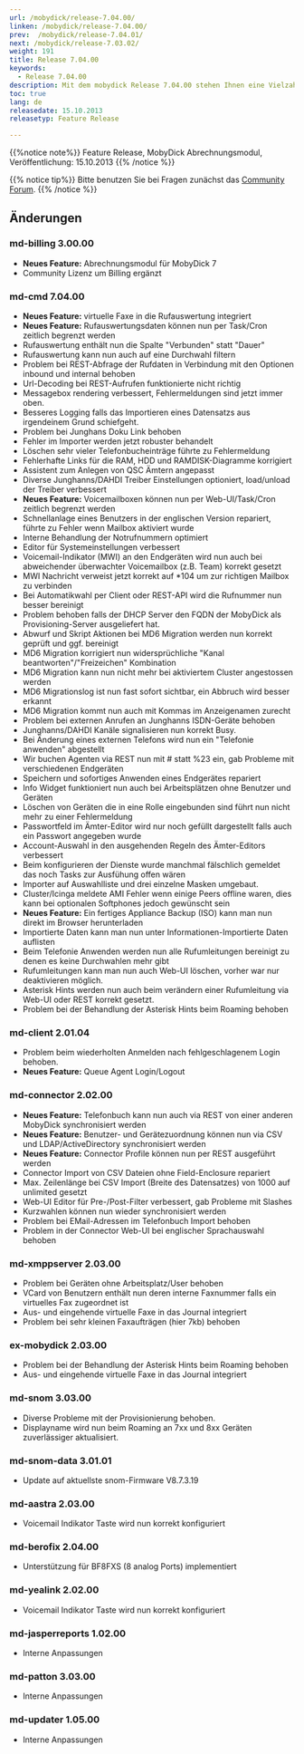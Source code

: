 ```yaml
---
url: /mobydick/release-7.04.00/
linken: /mobydick/release-7.04.00/
prev:  /mobydick/release-7.04.01/
next: /mobydick/release-7.03.02/
weight: 191
title: Release 7.04.00
keywords:
  - Release 7.04.00
description: Mit dem mobydick Release 7.04.00 stehen Ihnen eine Vielzahl an neuen Funtionen zur Verfügung.
toc: true
lang: de
releasedate: 15.10.2013
releasetyp: Feature Release

---
```


{{%notice note%}}
Feature Release, MobyDick Abrechnungsmodul, Veröffentlichung: 15.10.2013
{{% /notice %}}

{{% notice tip%}}
Bitte benutzen Sie bei Fragen zunächst das [Community Forum](http://community.pascom.net/forum.php "Zu unserem Forum").
{{% /notice %}}

## Änderungen

### md-billing 3.00.00

*   **Neues Feature:** Abrechnungsmodul für MobyDick 7
*   Community Lizenz um Billing ergänzt

### md-cmd 7.04.00

*   **Neues Feature:** virtuelle Faxe in die Rufauswertung integriert
*   **Neues Feature:** Rufauswertungsdaten können nun per Task/Cron zeitlich begrenzt werden
*   Rufauswertung enthält nun die Spalte "Verbunden" statt "Dauer"
*   Rufauswertung kann nun auch auf eine Durchwahl filtern
*   Problem bei REST-Abfrage der Rufdaten in Verbindung mit den Optionen inbound und internal behoben
*   Url-Decoding bei REST-Aufrufen funktionierte nicht richtig
*   Messagebox rendering verbessert, Fehlermeldungen sind jetzt immer oben.
*   Besseres Logging falls das Importieren eines Datensatzs aus irgendeinem Grund schiefgeht.
*   Problem bei Junghans Doku Link behoben</msg>
*   Fehler im Importer werden jetzt robuster behandelt
*   Löschen sehr vieler Telefonbucheinträge führte zu Fehlermeldung
*   Fehlerhafte Links für die RAM, HDD und RAMDISK-Diagramme korrigiert
*   Assistent zum Anlegen von QSC Ämtern angepasst
*   Diverse Junghanns/DAHDI Treiber Einstellungen optioniert, load/unload der Treiber verbessert
*   **Neues Feature:** Voicemailboxen können nun per Web-UI/Task/Cron zeitlich begrenzt werden
*   Schnellanlage eines Benutzers in der englischen Version repariert, führte zu Fehler wenn Mailbox aktiviert wurde
*   Interne Behandlung der Notrufnummern optimiert
*   Editor für Systemeinstellungen verbessert
*   Voicemail-Indikator (MWI) an den Endgeräten wird nun auch bei abweichender überwachter Voicemailbox (z.B. Team) korrekt gesetzt
*   MWI Nachricht verweist jetzt korrekt auf *104 um zur richtigen Mailbox zu verbinden
*   Bei Automatikwahl per Client oder REST-API wird die Rufnummer nun besser bereinigt
*   Problem behoben falls der DHCP Server den FQDN der MobyDick als Provisioning-Server ausgeliefert hat.
*   Abwurf und Skript Aktionen bei MD6 Migration werden nun korrekt geprüft und ggf. bereinigt
*   MD6 Migration korrigiert nun widersprüchliche "Kanal beantworten"/"Freizeichen" Kombination
*   MD6 Migration kann nun nicht mehr bei aktiviertem Cluster angestossen werden
*   MD6 Migrationslog ist nun fast sofort sichtbar, ein Abbruch wird besser erkannt
*   MD6 Migration kommt nun auch mit Kommas im Anzeigenamen zurecht
*   Problem bei externen Anrufen an Junghanns ISDN-Geräte behoben
*   Junghanns/DAHDI Kanäle signalisieren nun korrekt Busy.
*   Bei Änderung eines externen Telefons wird nun ein "Telefonie anwenden" abgestellt
*   Wir buchen Agenten via REST nun mit # statt %23 ein, gab Probleme mit verschiedenen Endgeräten
*   Speichern und sofortiges Anwenden eines Endgerätes repariert
*   Info Widget funktioniert nun auch bei Arbeitsplätzen ohne Benutzer und Geräten
*   Löschen von Geräten die in eine Rolle eingebunden sind führt nun nicht mehr zu einer Fehlermeldung
*   Passwortfeld im Ämter-Editor wird nur noch gefüllt dargestellt falls auch ein Passwort angegeben wurde
*   Account-Auswahl in den ausgehenden Regeln des Ämter-Editors verbessert
*   Beim konfigurieren der Dienste wurde manchmal fälschlich gemeldet das noch Tasks zur Ausfühung offen wären
*   Importer auf Auswahlliste und drei einzelne Masken umgebaut.
*   Cluster/Icinga meldete AMI Fehler wenn einige Peers offline waren, dies kann bei optionalen Softphones jedoch gewünscht sein
*   **Neues Feature:** Ein fertiges Appliance Backup (ISO) kann man nun direkt im Browser herunterladen
*   Importierte Daten kann man nun unter Informationen-Importierte Daten auflisten
*   Beim Telefonie Anwenden werden nun alle Rufumleitungen bereinigt zu denen es keine Durchwahlen mehr gibt
*   Rufumleitungen kann man nun auch Web-UI löschen, vorher war nur deaktivieren möglich.
*   Asterisk Hints werden nun auch beim verändern einer Rufumleitung via Web-UI oder REST korrekt gesetzt.
*   Problem bei der Behandlung der Asterisk Hints beim Roaming behoben

### md-client 2.01.04

*   Problem beim wiederholten Anmelden nach fehlgeschlagenem Login behoben.
*   **Neues Feature:** Queue Agent Login/Logout

### md-connector 2.02.00

*   **Neues Feature:** Telefonbuch kann nun auch via REST von einer anderen MobyDick synchronisiert werden
*   **Neues Feature:** Benutzer- und Gerätezuordnung können nun via CSV und LDAP/ActiveDirectory synchronisiert werden
*   **Neues Feature:** Connector Profile können nun per REST ausgeführt werden
*   Connector Import von CSV Dateien ohne Field-Enclosure repariert
*   Max. Zeilenlänge bei CSV Import (Breite des Datensatzes) von 1000 auf unlimited gesetzt
*   Web-UI Editor für Pre-/Post-Filter verbessert, gab Probleme mit Slashes
*   Kurzwahlen können nun wieder synchronisiert werden
*   Problem bei EMail-Adressen im Telefonbuch Import behoben
*   Problem in der Connector Web-UI bei englischer Sprachauswahl behoben

### md-xmppserver 2.03.00

*   Problem bei Geräten ohne Arbeitsplatz/User behoben
*   VCard von Benutzern enthält nun deren interne Faxnummer falls ein virtuelles Fax zugeordnet ist
*   Aus- und eingehende virtuelle Faxe in das Journal integriert
*   Problem bei sehr kleinen Faxaufträgen (hier 7kb) behoben

### ex-mobydick 2.03.00

*   Problem bei der Behandlung der Asterisk Hints beim Roaming behoben
*   Aus- und eingehende virtuelle Faxe in das Journal integriert

### md-snom 3.03.00

*   Diverse Probleme mit der Provisionierung behoben.
*   Displayname wird nun beim Roaming an 7xx und 8xx Geräten zuverlässiger aktualisiert.

### md-snom-data 3.01.01

*   Update auf aktuellste snom-Firmware V8.7.3.19

### md-aastra 2.03.00

*   Voicemail Indikator Taste wird nun korrekt konfiguriert

### md-berofix 2.04.00

*   Unterstützung für BF8FXS (8 analog Ports) implementiert

### md-yealink 2.02.00

*   Voicemail Indikator Taste wird nun korrekt konfiguriert

### md-jasperreports 1.02.00

*   Interne Anpassungen

### md-patton 3.03.00

*   Interne Anpassungen

### md-updater 1.05.00

*   Interne Anpassungen
